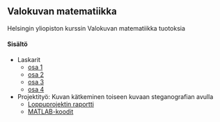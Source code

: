 ## Valokuvan matematiikka

Helsingin yliopiston kurssin Valokuvan matematiikka tuotoksia

#### Sisältö

* Laskarit
  * [osa 1](https://github.com/ellikiiski/Valokuvan-matematiikka-2023/tree/main/Laskarit%20osa%201)
  * [osa 2](https://github.com/ellikiiski/Valokuvan-matematiikka-2023/tree/main/Laskarit%20osa%202)
  * [osa 3](https://github.com/ellikiiski/Valokuvan-matematiikka-2023/tree/main/Laskarit%20osa%203)
  * [osa 4](https://github.com/ellikiiski/Valokuvan-matematiikka-2023/tree/main/Laskarit%20osa%204)
* Projektityö: Kuvan kätkeminen toiseen kuvaan steganografian avulla
  * [Loppuprojektin raportti](https://github.com/ellikiiski/Valokuvan-matematiikka-2023/blob/main/Loppuprojekti/LATEX/loppuprojekti.pdf)
  * [MATLAB-koodit](https://github.com/ellikiiski/Valokuvan-matematiikka-2023/tree/main/Loppuprojekti/MATLAB)
